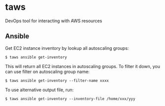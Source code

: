 taws
====
DevOps tool for interacting with AWS resources

Ansible
-------
Get EC2 instance inventory by lookup all autoscaling groups: 

    $ taws ansible get-inventory

This will return all EC2 instances in autoscaling groups. To filter it down, you can use filter on autoscaling group name:

    $ taws ansible get-inventory --filter-name xxxx

To use alternative output file, run:

    $ taws ansible get-inventory --inventory-file /home/xxx/yyy
